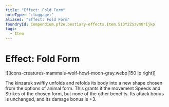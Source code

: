 ```yaml
---
title: "Effect: Fold Form"
noteType: ":luggage:"
aliases: "Effect: Fold Form"
foundryId: Compendium.pf2e.bestiary-effects.Item.513Y2ZSzvm8rijkp
tags:
  - Item
---
```


# Effect: Fold Form
![[icons-creatures-mammals-wolf-howl-moon-gray.webp|150 lp right]]

The kinzaruk swiftly unfolds and refolds its body into a new shape chosen from the options of animal form. This grants it the movement Speeds and Strikes of the chosen form, but none of the other benefits. Its attack bonus is unchanged, and its damage bonus is +3.
